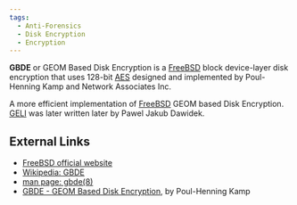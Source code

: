 ```yaml
---
tags:
  - Anti-Forensics
  - Disk Encryption
  - Encryption
---
```

**GBDE** or GEOM Based Disk Encryption is a [FreeBSD](freebsd.md) block
device-layer disk encryption that uses 128-bit [AES](aes.md) designed and
implemented by Poul-Henning Kamp and Network Associates Inc.

A more efficient implementation of [FreeBSD](freebsd.md) GEOM based
Disk Encryption. [GELI](geli.md) was later written later by Pawel Jakub Dawidek.

## External Links

* [FreeBSD official website](https://www.freebsd.org/)
* [Wikipedia: GBDE](https://en.wikipedia.org/wiki/GBDE)
* [man page: gbde(8)](https://www.freebsd.org/cgi/man.cgi?query=gbde)
* [GBDE - GEOM Based Disk Encryption](http://phk.freebsd.dk/pubs/bsdcon-03.gbde.paper.pdf),
  by Poul-Henning Kamp
